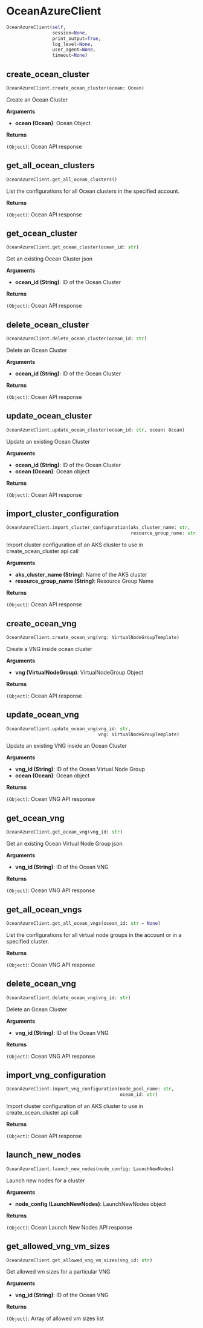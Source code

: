 <h1 id="spotinst_sdk2.clients.ocean.OceanAzureClient">OceanAzureClient</h1>

```python
OceanAzureClient(self,
                 session=None,
                 print_output=True,
                 log_level=None,
                 user_agent=None,
                 timeout=None)
```

<h2 id="spotinst_sdk2.clients.ocean.OceanAzureClient.create_ocean_cluster">create_ocean_cluster</h2>

```python
OceanAzureClient.create_ocean_cluster(ocean: Ocean)
```

Create an Ocean Cluster

__Arguments__

- __ocean (Ocean)__: Ocean Object

__Returns__

`(Object)`: Ocean API response

<h2 id="spotinst_sdk2.clients.ocean.OceanAzureClient.get_all_ocean_clusters">get_all_ocean_clusters</h2>

```python
OceanAzureClient.get_all_ocean_clusters()
```

List the configurations for all Ocean clusters in the specified account.

__Returns__

`(Object)`: Ocean API response

<h2 id="spotinst_sdk2.clients.ocean.OceanAzureClient.get_ocean_cluster">get_ocean_cluster</h2>

```python
OceanAzureClient.get_ocean_cluster(ocean_id: str)
```

Get an existing Ocean Cluster json

__Arguments__

- __ocean_id (String)__: ID of the Ocean Cluster

__Returns__

`(Object)`: Ocean API response

<h2 id="spotinst_sdk2.clients.ocean.OceanAzureClient.delete_ocean_cluster">delete_ocean_cluster</h2>

```python
OceanAzureClient.delete_ocean_cluster(ocean_id: str)
```

Delete an Ocean Cluster

__Arguments__

- __ocean_id (String)__: ID of the Ocean Cluster

__Returns__

`(Object)`: Ocean API response

<h2 id="spotinst_sdk2.clients.ocean.OceanAzureClient.update_ocean_cluster">update_ocean_cluster</h2>

```python
OceanAzureClient.update_ocean_cluster(ocean_id: str, ocean: Ocean)
```

Update an existing Ocean Cluster

__Arguments__

- __ocean_id (String)__: ID of the Ocean Cluster
- __ocean (Ocean)__: Ocean object

__Returns__

`(Object)`: Ocean API response

<h2 id="spotinst_sdk2.clients.ocean.OceanAzureClient.import_cluster_configuration">import_cluster_configuration</h2>

```python
OceanAzureClient.import_cluster_configuration(aks_cluster_name: str,
                                              resource_group_name: str)
```

Import cluster configuration of an AKS cluster to use in create_ocean_cluster api call

__Arguments__

- __aks_cluster_name (String)__: Name of the AKS cluster
- __resource_group_name (String)__: Resource Group Name

__Returns__

`(Object)`: Ocean API response

<h2 id="spotinst_sdk2.clients.ocean.OceanAzureClient.create_ocean_vng">create_ocean_vng</h2>

```python
OceanAzureClient.create_ocean_vng(vng: VirtualNodeGroupTemplate)
```

Create a VNG inside ocean cluster

__Arguments__

- __vng (VirtualNodeGroup)__: VirtualNodeGroup Object

__Returns__

`(Object)`: Ocean API response

<h2 id="spotinst_sdk2.clients.ocean.OceanAzureClient.update_ocean_vng">update_ocean_vng</h2>

```python
OceanAzureClient.update_ocean_vng(vng_id: str,
                                  vng: VirtualNodeGroupTemplate)
```

Update an existing VNG inside an Ocean Cluster

__Arguments__

- __vng_id (String)__: ID of the Ocean Virtual Node Group
- __ocean (Ocean)__: Ocean object

__Returns__

`(Object)`: Ocean VNG API response

<h2 id="spotinst_sdk2.clients.ocean.OceanAzureClient.get_ocean_vng">get_ocean_vng</h2>

```python
OceanAzureClient.get_ocean_vng(vng_id: str)
```

Get an existing Ocean Virtual Node Group json

__Arguments__

- __vng_id (String)__: ID of the Ocean VNG

__Returns__

`(Object)`: Ocean VNG API response

<h2 id="spotinst_sdk2.clients.ocean.OceanAzureClient.get_all_ocean_vngs">get_all_ocean_vngs</h2>

```python
OceanAzureClient.get_all_ocean_vngs(ocean_id: str = None)
```

List the configurations for all virtual node groups in the account
or in a specified cluster.

__Returns__

`(Object)`: Ocean VNG API response

<h2 id="spotinst_sdk2.clients.ocean.OceanAzureClient.delete_ocean_vng">delete_ocean_vng</h2>

```python
OceanAzureClient.delete_ocean_vng(vng_id: str)
```

Delete an Ocean Cluster

__Arguments__

- __vng_id (String)__: ID of the Ocean VNG

__Returns__

`(Object)`: Ocean VNG API response

<h2 id="spotinst_sdk2.clients.ocean.OceanAzureClient.import_vng_configuration">import_vng_configuration</h2>

```python
OceanAzureClient.import_vng_configuration(node_pool_name: str,
                                          ocean_id: str)
```

Import cluster configuration of an AKS cluster to use in create_ocean_cluster api call

__Returns__

`(Object)`: Ocean API response

<h2 id="spotinst_sdk2.clients.ocean.OceanAzureClient.launch_new_nodes">launch_new_nodes</h2>

```python
OceanAzureClient.launch_new_nodes(node_config: LaunchNewNodes)
```

Launch new nodes for a cluster

__Arguments__

- __node_config (LaunchNewNodes)__: LaunchNewNodes object

__Returns__

`(Object)`: Ocean Launch New Nodes API response

<h2 id="spotinst_sdk2.clients.ocean.OceanAzureClient.get_allowed_vng_vm_sizes">get_allowed_vng_vm_sizes</h2>

```python
OceanAzureClient.get_allowed_vng_vm_sizes(vng_id: str)
```

Get allowed vm sizes for a particular VNG

__Arguments__

- __vng_id (String)__: ID of the Ocean VNG

__Returns__

`(Object)`: Array of allowed vm sizes list


